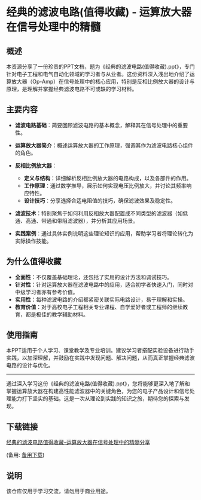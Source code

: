 # 经典的滤波电路(值得收藏) - 运算放大器在信号处理中的精髓

## 概述

本资源分享了一份珍贵的PPT文档，题为《经典的滤波电路(值得收藏).ppt》，专门针对电子工程和电气自动化领域的学习者与从业者。这份资料深入浅出地介绍了运算放大器（Op-Amp）在信号处理中的核心应用，特别是反相比例放大器的设计与原理，是理解并掌握经典滤波电路不可或缺的学习材料。

## 主要内容

- **滤波电路基础**：简要回顾滤波电路的基本概念，解释其在信号处理中的重要性。
  
- **运算放大器简介**：概述运算放大器的工作原理，强调其作为滤波电路核心组件的角色。
  
- **反相比例放大器**：
    - **定义与结构**：详细解析反相比例放大器的电路构成，以及各部件的作用。
    - **工作原理**：通过数学推导，展示如何实现电压比例放大，并讨论其频率响应特性。
    - **设计技巧**：分享选择合适电阻值的技巧，确保滤波效果及稳定性。
    
- **滤波技术**：特别聚焦于如何利用反相放大器配置成不同类型的滤波器（如低通、高通、带通和带阻滤波器），并分析其应用场景。
    
- **实践案例**：通过具体实例说明这些理论知识的应用，帮助学习者将理论转化为实际操作技能。

## 为什么值得收藏

- **全面性**：不仅覆盖基础理论，还包括了实用的设计方法和调试技巧。
- **针对性**：针对运算放大器在滤波电路中的应用，适合初学者快速入门，同时对中级学习者亦有参考价值。
- **实用性**：每种滤波电路的介绍都紧密关联实际电路设计，易于理解和实操。
- **教育价值**：对于高校电子工程相关专业课程、自学爱好者或工程师的继续教育，都是极佳的教学辅助材料。

## 使用指南

本PPT适用于个人学习、课堂教学及专业培训。建议学习者搭配实验设备进行动手实践，以加深理解，并鼓励在实践中发现问题、解决问题，从而真正掌握经典滤波电路的设计与优化。

---

通过深入学习这份《经典的滤波电路(值得收藏).ppt》，您将能够更深入地了解和掌握运算放大器在构建高性能滤波器中的关键角色，为您的电子产品设计和信号处理能力打下坚实的基础。这是一次从理论到实践的知识之旅，期待您的探索与发现。

## 下载链接
[经典的滤波电路值得收藏-运算放大器在信号处理中的精髓分享](https://pan.quark.cn/s/898c503b423f) 

(备用: [备用下载](https://pan.baidu.com/s/1M3cIITUSbCfCHcSFlSOBkw?pwd=1234))

## 说明

该仓库仅用于学习交流，请勿用于商业用途。
